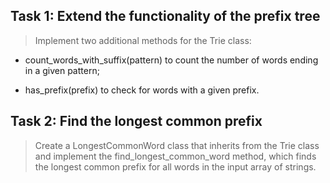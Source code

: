 ## Task 1: Extend the functionality of the prefix tree

>   Implement two additional methods for the Trie class: 
- count_words_with_suffix(pattern) to count the number of words ending in a given pattern;

-   has_prefix(prefix) to check for words with a given prefix.

## Task 2: Find the longest common prefix

>  Create a LongestCommonWord class that inherits from the Trie class and implement the find_longest_common_word method, which finds the longest common prefix for all words in the input array of strings.